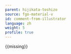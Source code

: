 ```yaml
---
parent: hijikata-toshizo
source: fgo-material-v
id: comment-from-illustrator
language: zh
weight: 5
profile: true
---
```


{{missing}}
